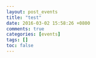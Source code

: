 ```yaml
---
layout: post_events
title: "test"
date: 2016-03-02 15:58:26 +0800
comments: true
categories: [events]
tags: []
toc: false
---
```

